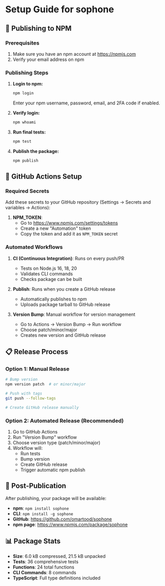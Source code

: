 # Setup Guide for sophone

## 🚀 Publishing to NPM

### Prerequisites

1. Make sure you have an npm account at https://npmjs.com
2. Verify your email address on npm

### Publishing Steps

1. **Login to npm:**

   ```bash
   npm login
   ```

   Enter your npm username, password, email, and 2FA code if enabled.

2. **Verify login:**

   ```bash
   npm whoami
   ```

3. **Run final tests:**

   ```bash
   npm test
   ```

4. **Publish the package:**
   ```bash
   npm publish
   ```

## 🔧 GitHub Actions Setup

### Required Secrets

Add these secrets to your GitHub repository (Settings → Secrets and variables → Actions):

1. **NPM_TOKEN**:
   - Go to https://www.npmjs.com/settings/tokens
   - Create a new "Automation" token
   - Copy the token and add it as `NPM_TOKEN` secret

### Automated Workflows

1. **CI (Continuous Integration)**: Runs on every push/PR

   - Tests on Node.js 16, 18, 20
   - Validates CLI commands
   - Checks package can be built

2. **Publish**: Runs when you create a GitHub release

   - Automatically publishes to npm
   - Uploads package tarball to GitHub release

3. **Version Bump**: Manual workflow for version management
   - Go to Actions → Version Bump → Run workflow
   - Choose patch/minor/major
   - Creates new version and GitHub release

## 📋 Release Process

### Option 1: Manual Release

```bash
# Bump version
npm version patch  # or minor/major

# Push with tags
git push --follow-tags

# Create GitHub release manually
```

### Option 2: Automated Release (Recommended)

1. Go to GitHub Actions
2. Run "Version Bump" workflow
3. Choose version type (patch/minor/major)
4. Workflow will:
   - Run tests
   - Bump version
   - Create GitHub release
   - Trigger automatic npm publish

## 🎯 Post-Publication

After publishing, your package will be available:

- **npm**: `npm install sophone`
- **CLI**: `npm install -g sophone`
- **GitHub**: https://github.com/omartood/sophone
- **npm page**: https://www.npmjs.com/package/sophone

## 📊 Package Stats

- **Size**: 6.0 kB compressed, 21.5 kB unpacked
- **Tests**: 36 comprehensive tests
- **Functions**: 24 total functions
- **CLI Commands**: 8 commands
- **TypeScript**: Full type definitions included
